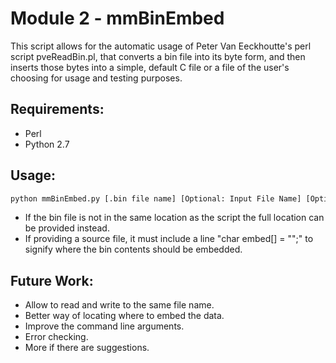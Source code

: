 # Module 2 - mmBinEmbed

This script allows for the automatic usage of Peter Van Eeckhoutte's perl script pveReadBin.pl, that converts a bin file into its byte form, and then inserts those bytes into a simple, default C file or a file of the user's choosing for usage and testing purposes.


## Requirements:

- Perl
- Python 2.7

## Usage:

```bash
python mmBinEmbed.py [.bin file name] [Optional: Input File Name] [Optional: Output file name]
```

- If the bin file is not in the same location as the script the full location can be provided instead.
- If providing a source file, it must include a line \"char embed[] = \"\";\" to signify where the bin contents should be embedded.

## Future Work:

- Allow to read and write to the same file name.
- Better way of locating where to embed the data.
- Improve the command line arguments.
- Error checking.
- More if there are suggestions.
